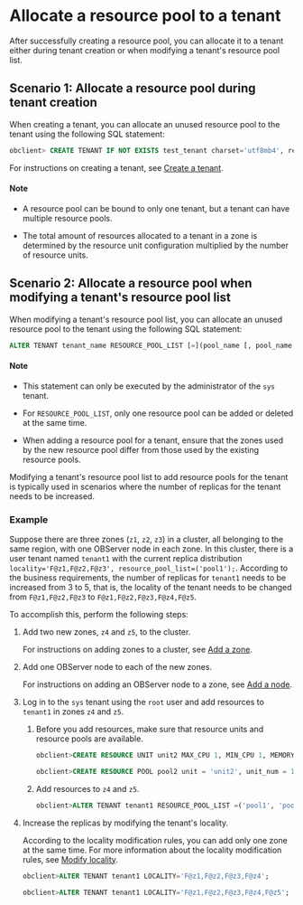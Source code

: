 # Allocate a resource pool to a tenant

After successfully creating a resource pool, you can allocate it to a tenant either during tenant creation or when modifying a tenant's resource pool list.

## Scenario 1: Allocate a resource pool during tenant creation

When creating a tenant, you can allocate an unused resource pool to the tenant using the following SQL statement:

```sql
obclient> CREATE TENANT IF NOT EXISTS test_tenant charset='utf8mb4', replica_num=3, zone_list=('zone1','zone2','zone3'), primary_zone='zone1;zone2,zone3', resource_pool_list=('pool1');
```
For instructions on creating a tenant, see [Create a tenant](../200.manage-create-tenant.md).

   <main id="notice" type='explain'>
<h4>Note</h4>
  <ul>
  <li>
  <p>A resource pool can be bound to only one tenant, but a tenant can have multiple resource pools.</p>
  </li>
  <li>
  <p>The total amount of resources allocated to a tenant in a zone is determined by the resource unit configuration multiplied by the number of resource units.
</p></main>

## Scenario 2: Allocate a resource pool when modifying a tenant's resource pool list

When modifying a tenant's resource pool list, you can allocate an unused resource pool to the tenant using the following SQL statement:

```sql
ALTER TENANT tenant_name RESOURCE_POOL_LIST [=](pool_name [, pool_name...]) ;
```

<main id="notice" type='explain'>
<h4>Note</h4>
  <ul>
  <li>
  <p>This statement can only be executed by the administrator of the <code>sys</code> tenant.</p>
  </li>
  <li>
  <p>For <code>RESOURCE_POOL_LIST</code>, only one resource pool can be added or deleted at the same time.
</p>  </li>
  <li>
  <p>When adding a resource pool for a tenant, ensure that the zones used by the new resource pool differ from those used by the existing resource pools.</p>
</main>

Modifying a tenant's resource pool list to add resource pools for the tenant is typically used in scenarios where the number of replicas for the tenant needs to be increased.

### Example

Suppose there are three zones (`z1`, `z2`, `z3`) in a cluster, all belonging to the same region, with one OBServer node in each zone. In this cluster, there is a user tenant named `tenant1` with the current replica distribution `locality='F@z1,F@z2,F@z3', resource_pool_list=('pool1');`. According to the business requirements, the number of replicas for `tenant1` needs to be increased from 3 to 5, that is, the locality of the tenant needs to be changed from `F@z1,F@z2,F@z3` to `F@z1,F@z2,F@z3,F@z4,F@z5`.

To accomplish this, perform the following steps:

1. Add two new zones, `z4` and `z5`, to the cluster.

   For instructions on adding zones to a cluster, see [Add a zone](../../../100.cluster-management/300.common-cluster-operations/800.add-a-zone.md).

2. Add one OBServer node to each of the new zones.

   For instructions on adding an OBServer node to a zone, see [Add a node](../../../100.cluster-management/300.common-cluster-operations/400.add-a-node.md).

3. Log in to the `sys` tenant using the `root` user and add resources to `tenant1` in zones `z4` and `z5`.

   1. Before you add resources, make sure that resource units and resource pools are available.

      ```sql
      obclient>CREATE RESOURCE UNIT unit2 MAX_CPU 1, MIN_CPU 1, MEMORY_SIZE '5G', MAX_IOPS 1024, MIN_IOPS 1024, IOPS_WEIGHT 0,LOG_DISK_SIZE '2G';

      obclient>CREATE RESOURCE POOL pool2 unit = 'unit2', unit_num = 1, zone_list=('z4','z5');
      ```

   2. Add resources to `z4` and `z5`.

      ```sql
      obclient>ALTER TENANT tenant1 RESOURCE_POOL_LIST =('pool1', 'pool2') ;
      ```

4. Increase the replicas by modifying the tenant's locality.

   According to the locality modification rules, you can add only one zone at the same time. For more information about the locality modification rules, see [Modify locality](../../../300.replica-management/200.replica-distribution/200.locality-common-operations/200.modify-locality.md).

   ```sql
   obclient>ALTER TENANT tenant1 LOCALITY='F@z1,F@z2,F@z3,F@z4';

   obclient>ALTER TENANT tenant1 LOCALITY='F@z1,F@z2,F@z3,F@z4,F@z5';
   ```
